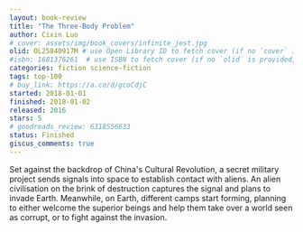 ```yaml
---
layout: book-review
title: "The Three-Body Problem"
author: Cixin Luo
# cover: assets/img/book_covers/infinite_jest.jpg
olid: OL25840917M # use Open Library ID to fetch cover (if no `cover` is provided)
#isbn: 1681376261  # use ISBN to fetch cover (if no `olid` is provided, dashes are optional)
categories: fiction science-fiction
tags: top-100
# buy_link: https://a.co/d/gcoCdjC
started: 2018-01-01
finished: 2018-01-02
released: 2016
stars: 5
# goodreads_review: 6318556633
status: Finished
giscus_comments: true
---
```


Set against the backdrop of China's Cultural Revolution, a secret military project sends signals into space to establish contact with aliens. An alien civilisation on the brink of destruction captures the signal and plans to invade Earth. Meanwhile, on Earth, different camps start forming, planning to either welcome the superior beings and help them take over a world seen as corrupt, or to fight against the invasion.
